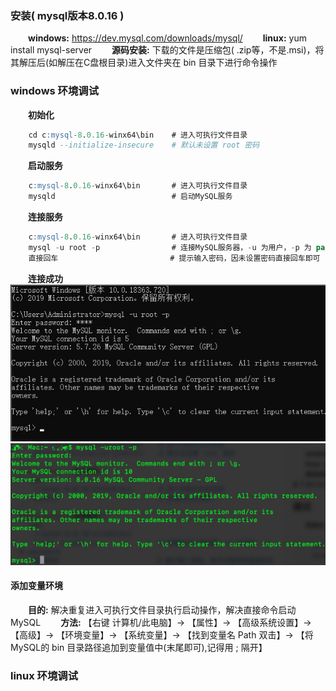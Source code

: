 ### 安装( mysql版本8.0.16 )
&emsp;&emsp;**windows:** https://dev.mysql.com/downloads/mysql/
&emsp;&emsp;**linux:** yum install mysql-server
&emsp;&emsp;**源码安装:** 下载的文件是压缩包( .zip等，不是.msi)，将其解压后(如解压在C盘根目录)进入文件夹在 bin 目录下进行命令操作
### windows 环境调试
&emsp;&emsp;**初始化**
```sql
    cd c:mysql-8.0.16-winx64\bin    # 进入可执行文件目录
    mysqld --initialize-insecure    # 默认未设置 root 密码
```
&emsp;&emsp;**启动服务**
```sql
    c:mysql-8.0.16-winx64\bin       # 进入可执行文件目录
    mysqld                          # 启动MySQL服务
```
&emsp;&emsp;**连接服务**
```sql
    c:mysql-8.0.16-winx64\bin       # 进入可执行文件目录
    mysql -u root -p                # 连接MySQL服务器，-u 为用户，-p 为 password
    直接回车                         # 提示输入密码，因未设置密码直接回车即可
```
&emsp;&emsp;**连接成功**
![](/assets/46084A22BF0D4C669D71B4B76D53BBD1.png)
![](/assets/1584932817487.jpg)
#### 添加变量环境
&emsp;&emsp;**目的:** 解决重复进入可执行文件目录执行启动操作，解决直接命令启动MySQL
&emsp;&emsp;**方法:** 【右键 计算机/此电脑】-> 【属性】-> 【高级系统设置】-> 【高级】-> 【环境变量】-> 【系统变量】-> 【找到变量名 Path 双击】-> 【将MySQL的 bin 目录路径追加到变量值中(末尾即可),记得用 ; 隔开】

### linux 环境调试














